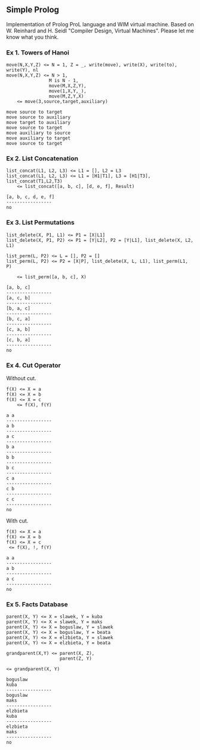 ## Simple Prolog

Implementation of Prolog ProL language and WIM virtual machine. Based on W. Reinhard and H. Seidl "Compiler Design, Virtual Machines". Please let me know what you think.

### Ex 1. Towers of Hanoi

    move(N,X,Y,Z) <= N = 1, Z = _, write(move), write(X), write(to), write(Y), nl
    move(N,X,Y,Z) <= N > 1,
                    M is N - 1,
                    move(M,X,Z,Y),
                    move(1,X,Y,_),
                    move(M,Z,Y,X)
        <= move(3,source,target,auxiliary)

    move source to target
    move source to auxiliary
    move target to auxiliary
    move source to target
    move auxiliary to source
    move auxiliary to target
    move source to target

### Ex 2. List Concatenation

    list_concat(L1, L2, L3) <= L1 = [], L2 = L3
    list_concat(L1, L2, L3) <= L1 = [H1|T1], L3 = [H1|T3], list_concat(T1,L2,T3)
        <= list_concat([a, b, c], [d, e, f], Result)

    [a, b, c, d, e, f]
    -----------------
    no

### Ex 3. List Permutations

    list_delete(X, P1, L1) <= P1 = [X|L1]
    list_delete(X, P1, P2) <= P1 = [Y|L2], P2 = [Y|L1], list_delete(X, L2, L1)

    list_perm(L, P2) <= L = [], P2 = []
    list_perm(L, P2) <= P2 = [X|P], list_delete(X, L, L1), list_perm(L1, P)

        <= list_perm([a, b, c], X)

    [a, b, c]
    -----------------
    [a, c, b]
    -----------------
    [b, a, c]
    -----------------
    [b, c, a]
    -----------------
    [c, a, b]
    -----------------
    [c, b, a]
    -----------------
    no

### Ex 4. Cut Operator

Without cut.

    f(X) <= X = a
    f(X) <= X = b
    f(X) <= X = c
        <= f(X), f(Y)

    a a
    -----------------
    a b
    -----------------
    a c
    -----------------
    b a
    -----------------
    b b
    -----------------
    b c
    -----------------
    c a
    -----------------
    c b
    -----------------
    c c
    -----------------
    no

With cut.

    f(X) <= X = a
    f(X) <= X = b
    f(X) <= X = c
     <= f(X), !, f(Y)

    a a
    -----------------
    a b
    -----------------
    a c
    -----------------
    no

### Ex 5. Facts Database

    parent(X, Y) <= X = slawek, Y = kuba
    parent(X, Y) <= X = slawek, Y = maks
    parent(X, Y) <= X = boguslaw, Y = slawek
    parent(X, Y) <= X = boguslaw, Y = beata
    parent(X, Y) <= X = elzbieta, Y = slawek
    parent(X, Y) <= X = elzbieta, Y = beata

    grandparent(X,Y) <= parent(X, Z),
                        parent(Z, Y)

    <= grandparent(X, Y)

    boguslaw
    kuba
    -----------------
    boguslaw
    maks
    -----------------
    elzbieta
    kuba
    -----------------
    elzbieta
    maks
    -----------------
    no
